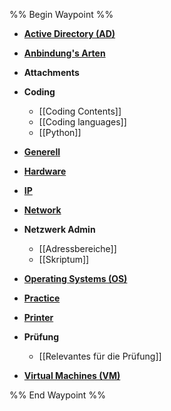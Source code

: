 %% Begin Waypoint %%
- **[Active Directory (AD)](./Active%20Directory%20(AD)/Active%20Directory%20(AD).md)**
- **[Anbindung's Arten](./Anbindung's%20Arten/Anbindung's%20Arten.md)**
- **Attachments**

- **Coding**
	- [[Coding Contents]]
	- [[Coding languages]]
	- [[Python]]
- **[Generell](./Generell/Generell.md)**
- **[Hardware](./Hardware/Hardware.md)**
- **[IP](./IP/IP.md)**
- **[Network](./Network/Network.md)**
- **Netzwerk Admin**
	- [[Adressbereiche]]
	- [[Skriptum]]
- **[Operating Systems (OS)](./Operating%20Systems%20(OS)/Operating%20Systems%20(OS).md)**
- **[Practice](./Practice/Practice.md)**
- **[Printer](./Printer/Printer.md)**
- **Prüfung**
	- [[Relevantes für die Prüfung]]
- **[Virtual Machines (VM)](./Virtual%20Machines%20(VM)/Virtual%20Machines%20(VM).md)**

%% End Waypoint %%